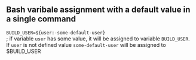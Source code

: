 
## Bash varibale assignment with a default value in a single command

`BUILD_USER=${user:-some-default-user} `  
  ; if variable `user` has some value, it will be assigned to variable `BUILD_USER`. If `user` is not defined value `some-default-user` will be assigned to $BUILD_USER
